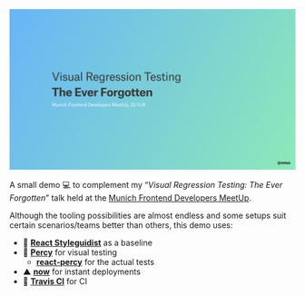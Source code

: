 ![](./static/header.png)

A small demo 💻 to complement my “*Visual Regression Testing: The Ever Forgotten*” talk held at the [Munich Frontend Developers MeetUp](https://www.meetup.com/Munich-Frontend-Developers/events/256146257/).

Although the tooling possibilities are almost endless and some setups suit certain scenarios/teams better than others, this demo uses:

- 🐙 [**React Styleguidist**](https://github.com/styleguidist/react-styleguidist) as a baseline
- 🦔 [**Percy**](http://percy.io/) for visual testing
	- [**react-percy**](https://github.com/percy/react-percy) for the actual tests
- ▲ [**now**](https://zeit.co/now) for instant deployments
- 👷‍ [**Travis CI**](https://travis-ci.org/) for CI
